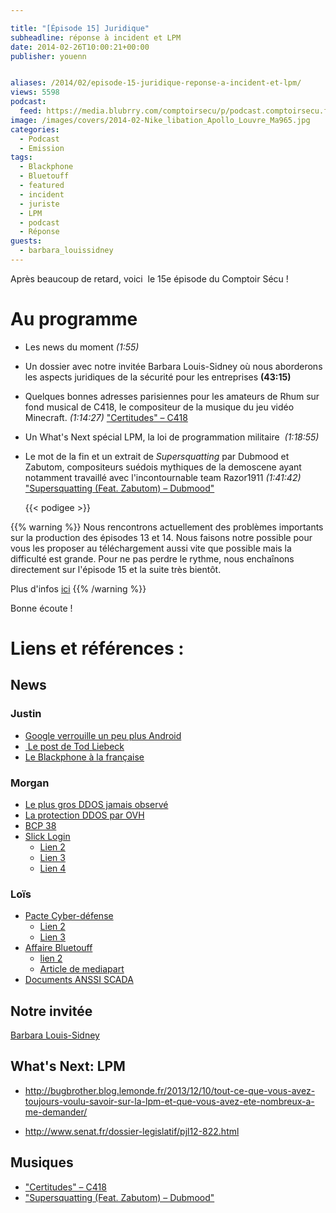 ```yaml
---

title: "[Épisode 15] Juridique"
subheadline: réponse à incident et LPM
date: 2014-02-26T10:00:21+00:00
publisher: youenn


aliases: /2014/02/episode-15-juridique-reponse-a-incident-et-lpm/
views: 5598
podcast:
  feed: https://media.blubrry.com/comptoirsecu/p/podcast.comptoirsecu.fr/CSEC.EP15.2014-02-25.REPONSE_A_INCIDENTS.mp3
image: /images/covers/2014-02-Nike_libation_Apollo_Louvre_Ma965.jpg
categories:
  - Podcast
  - Emission
tags:
  - Blackphone
  - Bluetouff
  - featured
  - incident
  - juriste
  - LPM
  - podcast
  - Réponse
guests:
  - barbara_louissidney
---
```


Après beaucoup de retard, voici  le 15e épisode du Comptoir Sécu !

<!--more-->

# Au programme

  * Les news du moment *(1:55)*
  * Un dossier avec notre invitée Barbara Louis-Sidney où nous aborderons les aspects juridiques de la sécurité pour les entreprises **(43:15)**
  * Quelques bonnes adresses parisiennes pour les amateurs de Rhum sur fond musical de C418, le compositeur de la musique du jeu vidéo Minecraft. *(1:14:27)* ["Certitudes" – C418](http://c418.bandcamp.com/track/certitudes)
  * Un What's Next spécial LPM, la loi de programmation militaire  *(1:18:55)*
  * Le mot de la fin et un extrait de _Supersquatting_ par Dubmood et Zabutom, compositeurs suédois mythiques de la demoscene ayant notamment travaillé avec l'incontournable team Razor1911 *(1:41:42)* ["Supersquatting (Feat. Zabutom) – Dubmood"](https://dataairlines.bandcamp.com/track/supersquatting)


    {{< podigee >}}

{{% warning %}}
Nous rencontrons actuellement des problèmes importants sur la production des épisodes 13 et 14. Nous faisons notre possible pour vous les proposer au téléchargement aussi vite que possible mais la difficulté est grande. Pour ne pas perdre le rythme, nous enchaînons directement sur l'épisode 15 et la suite très bientôt.

Plus d'infos [ici](https://www.comptoirsecu.fr/2014/02/mais-ou-sont-passes-les-episodes-13-et-14/)
{{% /warning %}}

Bonne écoute !

# Liens et références :

## News

### Justin

- [Google verrouille un peu plus Android](http://korben.info/google-verrouille-encore-petit-peu-plus-android.html)
- [ Le post de Tod Liebeck](https://plus.google.com/+TodLiebeck/posts/gjnmuaDM8sn)
- [Le Blackphone à la française](http://www.globalsecuritymag.fr/Charles-d-Aumale-ERCOM-L-arrivee,20140214,42977.html)

### Morgan

- [Le plus gros DDOS jamais observé](http://blog.cloudflare.com/technical-details-behind-a-400gbps-ntp-amplification-ddos-attack)
- [La protection DDOS par OVH](https://www.ovh.com/fr/a1164.protection-anti-ddos-service-standard)
- [BCP 38](http://www.bcp38.info/index.php/Main_Page)
- [Slick Login](http://techcrunch.com/2013/09/09/slicklogin-wants-to-kill-the-password-by-singing-a-silent-song-to-your-smartphone/)
  - [Lien 2](http://www.01net.com/editorial/614258/google-achete-slicklogin-une-start-up-qui-securise-les-acces-au-net-par-le-son/#)
  - [Lien 3](http://www.numerama.com/magazine/28447-google-achete-slicklogin-pour-renforcer-l-authentification.html)
  - [Lien 4](http://techcrunch.com/2014/02/16/google-acquires-slicklogin-the-sound-based-password-alternative/)

### Loïs

- [Pacte Cyber-défense](http://www.defense.gouv.fr/content/download/237708/2704474/file/Pacte%20D%C3%A9fense%20Cyber-1.pdf)
  - [Lien 2](http://www.silicon.fr/nsa-merkel-proposer-hollande-reseau-commun-92766.html)
  - [Lien 3](http://www.itespresso.fr/messagerie-electronique-matignon-veut-chiffrement-donnees-hebergees-france-72964.html)
- [Affaire Bluetouff](http://www.numerama.com/magazine/28295-bluetouff-condamne-en-appel-pour-avoir-su-utiliser-google.html)
  - [lien 2](http://reflets.info/letrange-confrontation-entre-le-droit-et-la-technique/)
  - [Article de mediapart](http://www.mediapart.fr/journal/france/201213/piratage-google-drole-de-proces-en-appel-pour-un-journaliste)
- [Documents ANSSI SCADA](http://www.ssi.gouv.fr/fr/menu/actualites/l-anssi-publie-des-mesures-visant-a-renforcer-la-cybersecurite-des-systemes.html)

## Notre invitée

[Barbara Louis-Sidney](/guests/barbara_louissidney)

## What's Next: LPM

- <http://bugbrother.blog.lemonde.fr/2013/12/10/tout-ce-que-vous-avez-toujours-voulu-savoir-sur-la-lpm-et-que-vous-avez-ete-nombreux-a-me-demander/>

- <http://www.senat.fr/dossier-legislatif/pjl12-822.html>

## Musiques
* ["Certitudes" – C418](http://c418.bandcamp.com/track/certitudes)
* ["Supersquatting (Feat. Zabutom) – Dubmood"](https://dataairlines.bandcamp.com/track/supersquatting)
